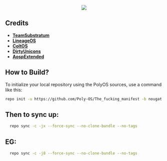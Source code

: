  <p align="center">
<img src="https://raw.githubusercontent.com/Rpingat/wall/master/1(1).png"> 
 </p>

Credits
-------

* [**TeamSubstratum**](https://github.com/Substratum)
* [**LineageOS**](https://github.com/LineageOS)
* [**ColtOS**](https://github.com/ColtOS)
* [**DirtyUnicons**](https://github.com/DirtyUnicorns)
* [**AospExtended**](https://github.com/AospExtended)

How to Build?
-------------

To initialize your local repository using the PolyOS sources, use a 
command like this:

```bash
repo init -u https://github.com/Poly-OS/The_fucking_manifest -b nougat
```
  
Then to sync up:
----------------

```bash
  repo sync -c -jx --force-sync --no-clone-bundle --no-tags
```
EG:
---
```bash
  repo sync -c -j8 --force-sync --no-clone-bundle --no-tags
```
